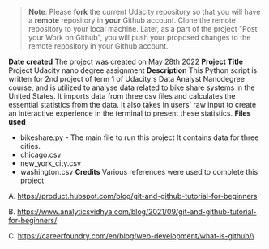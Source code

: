 >**Note**: Please **fork** the current Udacity repository so that you will have a **remote** repository in **your** Github account. Clone the remote repository to your local machine. Later, as a part of the project "Post your Work on Github", you will push your proposed changes to the remote repository in your Github account.

**Date created**
The project was created on May 28th 2022
**Project Title**
Project Udacity nano degree assignment
**Description**
This Python script is written for 2nd project of term 1 of Udacity's Data Analyst Nanodegree course, and is utilized to analyse data related to bike share systems in the United States. It imports data from three csv files and calculates the essential statistics from the data. It also takes in users' raw input to create an interactive experience in the terminal to present these statistics.
**Files used**
* bikeshare.py - The main file to run this project
It contains data for three cities.
* chicago.csv
* new_york_city.csv
* washington.csv
**Credits**
Various references were used to complete this project 

A. https://product.hubspot.com/blog/git-and-github-tutorial-for-beginners

B. https://www.analyticsvidhya.com/blog/2021/09/git-and-github-tutorial-for-beginners/

C. https://careerfoundry.com/en/blog/web-development/what-is-github/\